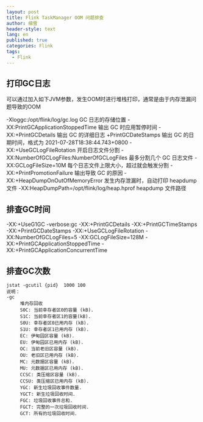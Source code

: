 ```yaml
---
layout: post
title: Flink TaskManager OOM 问题排查
author: 细雪
header-style: text
lang: en
published: true
categories: Flink
tags:
  - Flink
---
```


## 打印GC日志
可以通过加入如下JVM参数，发生OOM时进行堆栈打印，通常是由于内存泄漏问题导致的OOM

-Xloggc:/opt/flink/log/gc.log GC 日志的存储位置
-XX:PrintGCApplicationStoppedTime 输出 GC 时应用暂停时间
-XX:+PrintGCDetails 输出 GC 的详细日志
+PrintGCDateStamps 输出 GC 的日期时间，格式为 2021-07-28T18:38:44.743+0800
-XX:+UseGCLogFileRotation 开启日志文件分割
-XX:NumberOfGCLogFiles:NumberOfGCLogFiles 最多分割几个 GC 日志文件
-XX:GCLogFileSize=10M 每个日志文件上限大小，超过就会触发分割
-XX:+PrintPromotionFailure 输出导致 GC 的原因
-XX:+HeapDumpOnOutOfMemoryError 发生内存泄漏时，自动打印 heapdump 文件
-XX:HeapDumpPath=/opt/flink/log/heap.hprof heapdump 文件路径

## 排查GC时间
-XX:+UseG1GC -verbose:gc -XX:+PrintGCDetails -XX:+PrintGCTimeStamps -XX:+PrintGCDateStamps -XX:+UseGCLogFileRotation -XX:NumberOfGCLogFiles=5 -XX:GCLogFileSize=128M -XX:+PrintGCApplicationStoppedTime -XX:+PrintGCApplicationConcurrentTime

## 排查GC次数
```
jstat -gcutil {pid}  1000 100
说明：
-gc
     堆内存回收
     S0C: 当前幸存者区0的容量 (kB).
     S1C: 当前幸存者区1的容量(kB).
     S0U: 幸存者区0已用内存 (kB).
     S1U: 幸存者区1已用内存 (kB).
     EC: 伊甸园区容量 (kB).
     EU: 伊甸园区已用内存 (kB).
     OC: 当前老旧区容量 (kB).
     OU: 老旧区已用内存 (kB).
     MC: 元数据区容量 (kB).
     MU: 元数据区已用内存 (kB).
     CCSC: 类压缩区容量 (kB).
     CCSU: 类压缩区已用内存 (kB).
     YGC: 新生垃圾回收事件数量.
     YGCT: 新生垃圾回收时间.
     FGC: 垃圾回收事件总和.
     FGCT: 完整的一次垃圾回收时间.
     GCT: 所有的垃圾回收时间.
```